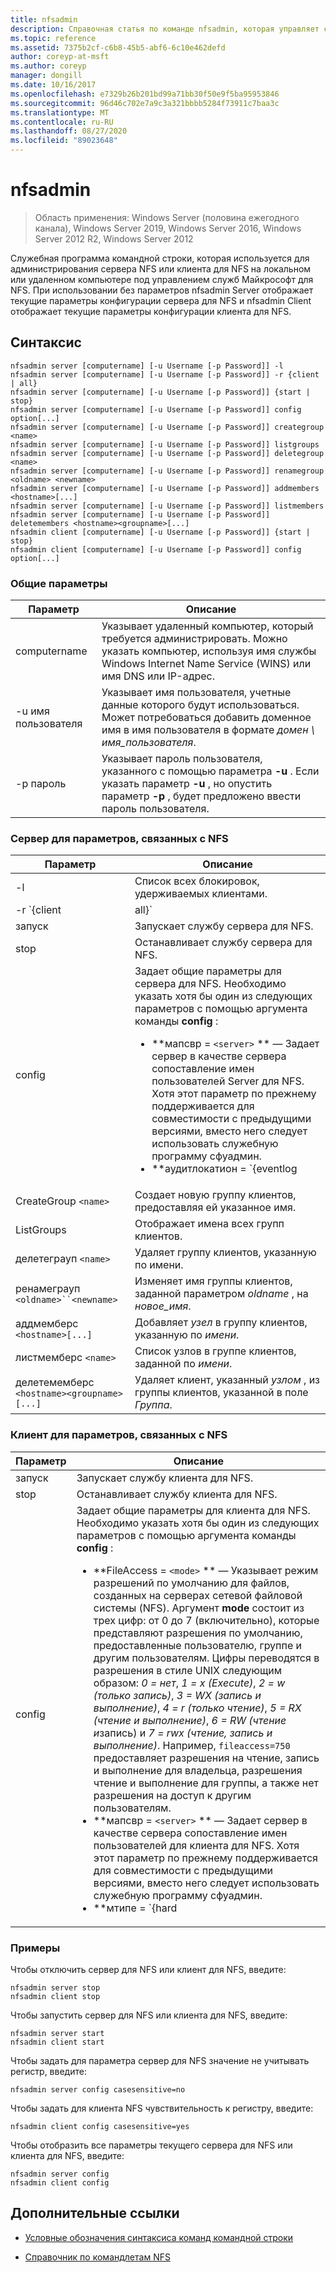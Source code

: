 ```yaml
---
title: nfsadmin
description: Справочная статья по команде nfsadmin, которая управляет сервером для NFS и клиентом для NFS.
ms.topic: reference
ms.assetid: 7375b2cf-c6b8-45b5-abf6-6c10e462defd
author: coreyp-at-msft
ms.author: coreyp
manager: dongill
ms.date: 10/16/2017
ms.openlocfilehash: e7329b26b201bd99a71bb30f50e9f5ba95953846
ms.sourcegitcommit: 96d46c702e7a9c3a321bbbb5284f73911c7baa3c
ms.translationtype: MT
ms.contentlocale: ru-RU
ms.lasthandoff: 08/27/2020
ms.locfileid: "89023648"
---
```

# <a name="nfsadmin"></a>nfsadmin

> Область применения: Windows Server (половина ежегодного канала), Windows Server 2019, Windows Server 2016, Windows Server 2012 R2, Windows Server 2012

Служебная программа командной строки, которая используется для администрирования сервера NFS или клиента для NFS на локальном или удаленном компьютере под управлением служб Майкрософт для NFS. При использовании без параметров nfsadmin Server отображает текущие параметры конфигурации сервера для NFS и nfsadmin Client отображает текущие параметры конфигурации клиента для NFS.

## <a name="syntax"></a>Синтаксис

```
nfsadmin server [computername] [-u Username [-p Password]] -l
nfsadmin server [computername] [-u Username [-p Password]] -r {client | all}
nfsadmin server [computername] [-u Username [-p Password]] {start | stop}
nfsadmin server [computername] [-u Username [-p Password]] config option[...]
nfsadmin server [computername] [-u Username [-p Password]] creategroup <name>
nfsadmin server [computername] [-u Username [-p Password]] listgroups
nfsadmin server [computername] [-u Username [-p Password]] deletegroup <name>
nfsadmin server [computername] [-u Username [-p Password]] renamegroup <oldname> <newname>
nfsadmin server [computername] [-u Username [-p Password]] addmembers <hostname>[...]
nfsadmin server [computername] [-u Username [-p Password]] listmembers
nfsadmin server [computername] [-u Username [-p Password]] deletemembers <hostname><groupname>[...]
nfsadmin client [computername] [-u Username [-p Password]] {start | stop}
nfsadmin client [computername] [-u Username [-p Password]] config option[...]
```

### <a name="general-parameters"></a>Общие параметры

| Параметр | Описание |
| --------- | ----------- |
| computername | Указывает удаленный компьютер, который требуется администрировать. Можно указать компьютер, используя имя службы Windows Internet Name Service (WINS) или имя DNS или IP-адрес. |
| -u имя пользователя | Указывает имя пользователя, учетные данные которого будут использоваться. Может потребоваться добавить доменное имя в имя пользователя в формате *домен \ имя_пользователя*. |
| -p пароль | Указывает пароль пользователя, указанного с помощью параметра **-u** . Если указать параметр **-u** , но опустить параметр **-p** , будет предложено ввести пароль пользователя. |

### <a name="server-for-nfs-related-parameters"></a>Сервер для параметров, связанных с NFS

| Параметр | Описание |
| --------- | ----------- |
| -l | Список всех блокировок, удерживаемых клиентами. |
| -r `{client|all}` | Освобождает блокировки, удерживаемые клиентом, или, если все они указаны, всеми клиентами. |
| запуск | Запускает службу сервера для NFS. |
| stop | Останавливает службу сервера для NFS. |
| config | Задает общие параметры для сервера для NFS. Необходимо указать хотя бы один из следующих параметров с помощью аргумента команды **config** :<ul><li>**мапсвр = `<server>` ** — Задает сервер в качестве сервера сопоставление имен пользователей Server для NFS. Хотя этот параметр по прежнему поддерживается для совместимости с предыдущими версиями, вместо него следует использовать служебную программу сфуадмин.</li><li>**аудитлокатион = `{eventlog|file|both|none}` ** — Указывает, будут ли события проверяться и где будут записываться события. Требуется один из следующих аргументов:<ul><li>**EventLog** — указывает, что события аудита будут записываться только в журнал приложений Просмотр событий.</li><li>**файл** — указывает, что события аудита будут записываться только в файл, заданный параметром `config fname` .</li><li>**both** — указывает, что события аудита будут записываться в журнал приложений Просмотр событий, а также в файл, указанный параметром `config fname` .</li><li>**нет** — указывает, что события не подлежат аудиту.</li></ul><li>**fname = `<file>` ** — Задает файл, указанный параметром file, в качестве файла аудита. Значение по умолчанию — **%сфудир%\лог \\ нфссвр. log**.</li><li>**fsize = `<size>` ** — Задает максимальный размер файла аудита в мегабайтах. По умолчанию максимальный размер равен **7 МБ**.</li><li>**`audit=[+|-]mount [+|-]read [+|-]write [+|-]create [+|-]delete [+|-]locking [+|-]all`** — Указывает события для записи в журнал. Чтобы начать запись в журнал события, введите знак плюса ( **+** ) перед именем события; чтобы отключить запись в журнал события, введите знак минус ( **-** ) перед именем события. Если знак не указан, **+** принимается знак. Не используйте **ALL** с любым другим именем события.</li><li>**локкпериод = `<seconds>` ** — Указывает время в секундах, в течение которого сервер для NFS будет ожидать освобождения блокировок после того, как подключение к серверу для NFS было потеряно, а затем повторно установлено или после перезапуска службы сервера для NFS.</li><li>**портмаппротокол = `{TCP|UDP|TCP+UDP}` ** — Указывает, какие транспортные протоколы поддерживает сопоставление портов. Значение по умолчанию — **TCP + UDP**.</li><li>**маунтпротокол = `{TCP|UDP|TCP+UDP}` ** — Указывает, какие транспортные протоколы поддерживают подключение. Значение по умолчанию — **TCP + UDP**.</li><li>**нфспротокол = `{TCP|UDP|TCP+UDP}` ** — Указывает, какие транспортные протоколы поддерживает NFS. Значение по умолчанию — **TCP + UDP** .</li><li>**нлмпротокол = `{TCP|UDP|TCP+UDP}` ** — Указывает, какие транспортные протоколы поддерживает диспетчер сетевых блокировок (NLM). Значение по умолчанию — **TCP + UDP**.</li><li>**нсмпротокол = `{TCP|UDP|TCP+UDP}` ** — Указывает, какие транспортные протоколы поддерживает диспетчер состояния сети (NSM). Значение по умолчанию — **TCP + UDP**.</li><li>**enableV3 = `{yes|no}` ** — Указывает, будут ли поддерживаться протоколы NFS версии 3. Значение по умолчанию — **Да**.</li><li>**реневаус = `{yes|no}` ** — Указывает, требуется ли повторная проверка подлинности клиентских подключений после периода, указанного в параметре config реневаусинтервал. Значение по умолчанию — **нет**.</li><li>**реневаусинтервал = `<seconds>` ** — Указывает количество секунд, которое должно пройти до принудительной повторной проверки подлинности клиента, если `config renewauth` для параметра задано значение **Да**. Значение по умолчанию — **600 секунд**.</li><li>**диркаче = `<size>` ** — Указывает размер кэша каталога в килобайтах. Число, указанное как size, должно быть кратно 4 в диапазоне от 4 до 128. Размер кэша каталога по умолчанию составляет **128 КБ**.</li><li>**транслатионфиле = `<file>` ** — Указывает файл, содержащий сведения о сопоставлении для замены символов в именах файлов при их перемещении из файловых систем на основе Windows в UNIX. Если файл не указан, то преобразование символов в имени файла отключено. Если значение **транслатионфиле** изменено, необходимо перезапустить сервер, чтобы изменения вступили в силу.</li><li>**дотфилешидден = `{yes|no}` ** — Указывает, будут ли файлы с именами, начинающимися с точки (.), помечаться как скрытые в файловой системе Windows и, следовательно, скрыты от клиентов NFS. Значение по умолчанию — **нет**.</li><li>**касесенситивелукупс = `{yes|no}` ** — Указывает, учитывается ли регистр при поиске в каталоге (требуется точное соответствие регистру символов).<p>Кроме того, необходимо отключить учет регистра ядра Windows для поддержки имен файлов, учитывающих регистр. Для поддержки учета регистра измените значение **DWORD** раздела реестра `HKLM\SYSTEM\CurrentControlSet\Control\Session Manager\kernel` на **0**.</li><li>**нтфскасе = `{lower|upper|preserve}` ** — Указывает, будет ли регистр символов в именах файлов в файловой системе NTFS возвращаться в нижнем регистре, в верхнем регистре или в форме, хранящейся в каталоге. Значение по умолчанию — **Preserve**. Этот параметр нельзя изменить, если для **касесенситивелукупс** задано значение **Да**.</li></ul> |
| CreateGroup `<name>` | Создает новую группу клиентов, предоставляя ей указанное имя. |
| ListGroups | Отображает имена всех групп клиентов. |
| делетеграуп `<name>` | Удаляет группу клиентов, указанную по имени. |
| ренамеграуп `<oldname>``<newname>` | Изменяет имя группы клиентов, заданной параметром *oldname* , на *новое_имя*. |
| аддмемберс `<hostname>[...]` | Добавляет *узел* в группу клиентов, указанную по *имени*. |
| листмемберс `<name>` | Список узлов в группе клиентов, заданной по *имени*. |
| делетемемберс `<hostname><groupname>[...]` | Удаляет клиент, указанный *узлом* , из группы клиентов, указанной в поле *Группа*. |

### <a name="client-for-nfs-related-parameters"></a>Клиент для параметров, связанных с NFS

| Параметр | Описание |
| --------- | ----------- |
| запуск | Запускает службу клиента для NFS. |
| stop | Останавливает службу клиента для NFS. |
| config | Задает общие параметры для клиента для NFS. Необходимо указать хотя бы один из следующих параметров с помощью аргумента команды **config** :<ul><li>**FileAccess = `<mode>` ** — Указывает режим разрешений по умолчанию для файлов, созданных на серверах сетевой файловой системы (NFS). Аргумент **mode** состоит из трех цифр: от 0 до 7 (включительно), которые представляют разрешения по умолчанию, предоставленные пользователю, группе и другим пользователям. Цифры переводятся в разрешения в стиле UNIX следующим образом: *0 = нет*, *1 = x (Execute)*, *2 = w (только запись)*, *3 = WX (запись и выполнение)*, *4 = r (только чтение)*, *5 = RX (чтение и выполнение)*, *6 = RW (чтение и*запись) и *7 = rwx (чтение, запись и выполнение)*. Например, `fileaccess=750` предоставляет разрешения на чтение, запись и выполнение для владельца, разрешения чтение и выполнение для группы, а также нет разрешения на доступ к другим пользователям.</li><li>**мапсвр = `<server>` ** — Задает сервер в качестве сервера сопоставление имен пользователей для клиента для NFS. Хотя этот параметр по прежнему поддерживается для совместимости с предыдущими версиями, вместо него следует использовать служебную программу сфуадмин.</li><li>**мтипе = `{hard|soft}` ** — Указывает тип подключения по умолчанию. Для подключения с жестким подключением клиент для NFS повторяет сбой RPC, пока он не завершится успешно. Для мягкого подключения клиент для NFS возвращает ошибку вызывающему приложению после повторного выполнения вызова, указанного в параметре Retry.</li><li>**Повторная попытка = `<number>` ** — Указывает количество попыток установить подключение для мягкого подключения. Это значение должно быть от 1 до 10 включительно. Значение по умолчанию — **1**.</li><li>**время ожидания `<seconds>` =** — Указывает количество секунд ожидания соединения (удаленный вызов процедуры). Это значение должно быть *0,8*, *0,9*или целым числом от *1 до 60*включительно. Значение по умолчанию — **0,8**.</li><li>**протокол = `{TCP|UDP|TCP+UDP}` ** — Указывает, какие транспортные протоколы поддерживает клиент. Значение по умолчанию — **TCP + UDP**.</li><li>**rsize = `<size>` ** — Задает размер буфера чтения (в килобайтах). Это значение может быть *0,5, 1, 2, 4, 8, 16* или *32*. Значение по умолчанию — **32**.</li><li>**всизе = `<size>` ** — Задает размер буфера записи в килобайтах. Это значение может быть *0,5, 1, 2, 4, 8, 16* или *32*. Значение по умолчанию — **32**.</li><li>**Perf = Default** — восстанавливает следующие параметры производительности для значений по умолчанию, *мтипе*, *Retry*, *timeout*, *rsize*или *всизе*. |

### <a name="examples"></a>Примеры

Чтобы отключить сервер для NFS или клиент для NFS, введите:

```
nfsadmin server stop
nfsadmin client stop
```

Чтобы запустить сервер для NFS или клиента для NFS, введите:

```
nfsadmin server start
nfsadmin client start
```

Чтобы задать для параметра сервер для NFS значение не учитывать регистр, введите:

```
nfsadmin server config casesensitive=no
```

Чтобы задать для клиента NFS чувствительность к регистру, введите:

```
nfsadmin client config casesensitive=yes
```

Чтобы отобразить все параметры текущего сервера для NFS или клиента для NFS, введите:

```
nfsadmin server config
nfsadmin client config
```

## <a name="additional-references"></a>Дополнительные ссылки

- [Условные обозначения синтаксиса команд командной строки](command-line-syntax-key.md)

- [Справочник по командлетам NFS](/powershell/module/nfs)
